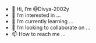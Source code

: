 - 👋 Hi, I’m @Divya-2002y
- 👀 I’m interested in ...
- 🌱 I’m currently learning ...
- 💞️ I’m looking to collaborate on ...
- 📫 How to reach me ...

<!---
Divya-2002y/Divya-2002y is a ✨ special ✨ repository because its `README.md` (this file) appears on your GitHub profile.
You can click the Preview link to take a look at your changes.
--->
